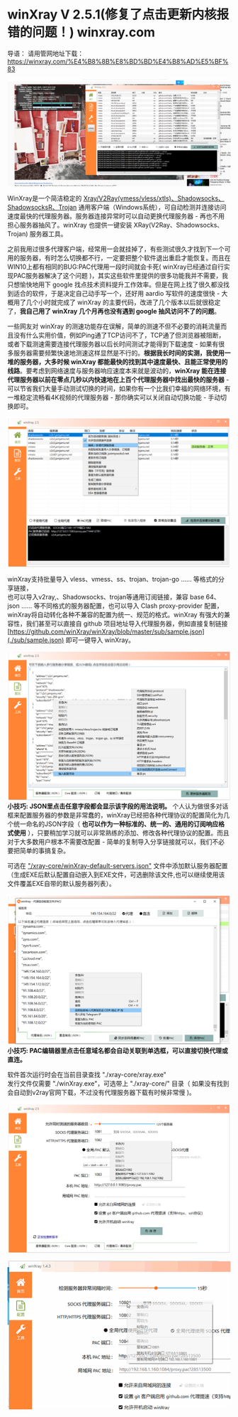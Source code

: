 ﻿

# winXray V 2.5.1(修复了点击更新内核报错的问题！)      winxray.com 
导语：
     请用管网地址下载：https://winxray.com/%E4%B8%8B%E8%BD%BD%E4%B8%AD%E5%BF%83
    
![测速图片](./screenshots/QQ图片20210129164350.png)


   WinXray是一个简洁稳定的 [Xray/V2Ray(vmess/vless/xtls)、Shadowsocks、ShadowsocksR、Trojan](https://github.com/XTLS/Xray-core) 通用客户端（Windows系统），可自动检测并连接访问速度最快的代理服务器。服务器连接异常时可以自动更换代理服务器 - 再也不用担心服务器抽风了。winXray 也提供一键安装 XRay(V2Ray、Shadowsocks、Trojan) 服务器工具。

  
之前我用过很多代理客户端，经常用一会就挂掉了，有些测试很久才找到下一个可用的服务器，有时怎么切换都不行，一定要把整个软件退出重启才能恢复。而且在WIN10上都有相同的BUG:PAC代理用一段时间就会卡死( winXray已经通过自行实现PAC服务器解决了这个问题 )，其实这些软件里提供的很多功能我并不需要，我只想愉快地用下 google 找点技术资料提升工作效率。但是在网上找了很久都没找到适合的软件，于是决定自己动手写一个，还好用 aardio 写软件的速度很快 - 大概用了几个小时就完成了 winXray 的主要代码，改进了几个版本以后就很稳定了，**我自己用了 winXray  几个月再也没有遇到 google 抽风访问不了的问题**。    

一些网友对 winXray 的测速功能存在误解，简单的测速不但不必要的消耗流量而且没有什么实用价值，例如Ping通了TCP访问不了，TCP通了但浏览器被阻断，或者下载测速需要连接代理服务器以后长时间测试才能得到下载速度 - 如果有很多服务器需要频繁快速地测速这样显然是不行的。**根据我长时间的实测，我使用一堆的服务器，大多时候 winXray 都能最快的找到其中速度最快、且能正常使用的线路**。要考虑到网络速度与服务器响应速度本来就是波动的，**winXray 能在连接代理服务器以前在零点几秒以内快速地在上百个代理服务器中找出最快的服务器** - 可以节省我们大量手动测试切换的时间，如果你有一个比我们幸福的网络环境，有一堆稳定流畅看4K视频的代理服务器 - 那你确实可以关闭自动切换功能 - 手动切换即可。

![winXray](./screenshots/winXray.png)

winXray支持批量导入 vless、vmess、ss、trojan、trojan-go …… 等格式的分享链接，  
也可以导入v2ray,、Shadowsocks、trojan等通用订阅链接，兼容 base 64、json …… 等不同格式的服务器配置，也可以导入 Clash proxy-provider 配置，winXray将自动转化各种不兼容的配置为统一、规范的格式。winXray 有强大的兼容性，我们甚至可以直接自 github 项目地址导入代理服务器，例如直接复制链接 [https://github.com/winXray/winXray/blob/master/sub/sample.json](./sub/sample.json) 即可一键导入 winXray。

![服务器配置](./screenshots/config.json.png)
**小技巧: JSON里点击任意字段都会显示该字段的用法说明。** 个人认为做很多对话框来配置服务器的参数是非常蠢的，winXray已经把各种代理协议的配置简化为几个统一命名的JSON字段（ **也可以作为一种标准的、统一的、通用的订阅响应格式使用** ），只要稍加学习就可以非常熟练的添加、修改各种代理协议的配置。而且对于大多数用户根本不需要改配置 - 简单的复制导入分享链接就可以，我们不必要把简单的事搞复杂。

可选在 ["/xray-core/winXray-default-servers.json"](./xray-core/winXray-default-servers.json) 文件中添加默认服务器配置（生成EXE后默认配置自动嵌入到EXE文件，可选删除该文件,也可以继续使用该文件覆盖EXE自带的默认服务器列表）。

![PAC配置](./screenshots/pac.png)
**小技巧: PAC编辑器里点击任意域名都会自动关联到单选框，可以直接切换代理或直连。**

软件首次运行时会在当前目录查找 "./xray-core/xray.exe"   
发行文件仅需要 "./winXray.exe"，可选带上 "./xray-core/" 目录（ 如果没有找到会自动到v2ray官网下载，不过没有代理服务器下载有时候非常慢 )。

![端口配置](./screenshots/config.advanced.png)

<img src="./screenshots/telegram.gif" width="1031" alt="Telegram 端口配置">
